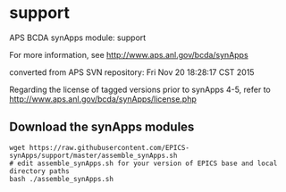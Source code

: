 # support
APS BCDA synApps module: support

For more information, see
   http://www.aps.anl.gov/bcda/synApps

converted from APS SVN repository: Fri Nov 20 18:28:17 CST 2015

Regarding the license of tagged versions prior to synApps 4-5,
refer to http://www.aps.anl.gov/bcda/synApps/license.php


## Download the synApps modules

    wget https://raw.githubusercontent.com/EPICS-synApps/support/master/assemble_synApps.sh
    # edit assemble_synApps.sh for your version of EPICS base and local directory paths
    bash ./assemble_synApps.sh
